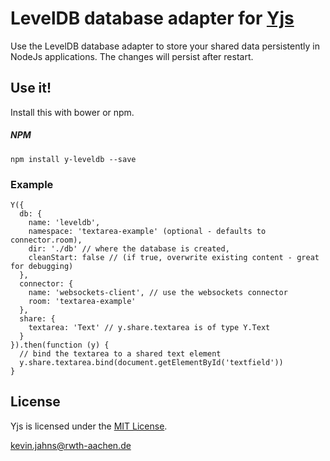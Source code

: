 # LevelDB database adapter for [Yjs](https://github.com/y-js/yjs)

Use the LevelDB database adapter to store your shared data persistently in NodeJs applications. The changes will persist after restart.

## Use it!
Install this with bower or npm.

##### NPM
```
npm install y-leveldb --save
```

### Example

```
Y({
  db: {
    name: 'leveldb',
    namespace: 'textarea-example' (optional - defaults to connector.room),
    dir: './db' // where the database is created,
    cleanStart: false // (if true, overwrite existing content - great for debugging)
  },
  connector: {
    name: 'websockets-client', // use the websockets connector
    room: 'textarea-example'
  },
  share: {
    textarea: 'Text' // y.share.textarea is of type Y.Text
  }
}).then(function (y) {
  // bind the textarea to a shared text element
  y.share.textarea.bind(document.getElementById('textfield'))
}
```

## License
Yjs is licensed under the [MIT License](./LICENSE).

<kevin.jahns@rwth-aachen.de>
